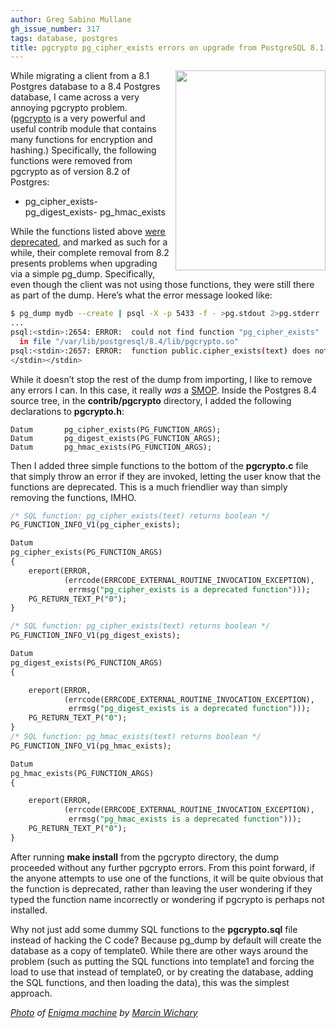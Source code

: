 ```yaml
---
author: Greg Sabino Mullane
gh_issue_number: 317
tags: database, postgres
title: pgcrypto pg_cipher_exists errors on upgrade from PostgreSQL 8.1
---
```


<a href="/blog/2010/06/10/pgcrypto-pgcipherexists-errors-on/image-0-big.jpeg" onblur="try {parent.deselectBloggerImageGracefully();} catch(e) {}"><img alt="" border="0" id="BLOGGER_PHOTO_ID_5481227901047595058" src="/blog/2010/06/10/pgcrypto-pgcipherexists-errors-on/image-0.jpeg" style="float:right; margin:0 0 10px 10px;cursor:pointer; cursor:hand;width: 240px; height: 320px;"/></a>

 While migrating a client from a 8.1 Postgres database to a 8.4 Postgres database, I came across a very annoying pgcrypto problem. ([pgcrypto](https://www.postgresql.org/docs/current/static/pgcrypto.html) is a very powerful and useful contrib module that contains many functions for encryption and hashing.) Specifically, the following functions were removed from pgcrypto as of version 8.2 of Postgres:

- pg_cipher_exists- pg_digest_exists- pg_hmac_exists

While the functions listed above [were deprecated](https://www.mail-archive.com/pgsql-hackers@postgresql.org/msg81136.html), and marked as such for a while, their complete removal from 8.2 presents problems when upgrading via a simple pg_dump. Specifically, even though the client was not using those functions, they were still there as part of the dump. Here’s what the error message looked like:

```bash
$ pg_dump mydb --create | psql -X -p 5433 -f - >pg.stdout 2>pg.stderr
...
psql:<stdin>:2654: ERROR:  could not find function "pg_cipher_exists"
  in file "/var/lib/postgresql/8.4/lib/pgcrypto.so"
psql:<stdin>:2657: ERROR:  function public.cipher_exists(text) does not exist
</stdin></stdin>
```

While it doesn’t stop the rest of the dump from importing, I like to remove any errors I can. In this case, it really *was* a [SMOP](https://en.wikipedia.org/wiki/Small_matter_of_programming). Inside the Postgres 8.4 source tree, in the **contrib/pgcrypto** directory, I added the following declarations to **pgcrypto.h**:

```nohighlight
Datum       pg_cipher_exists(PG_FUNCTION_ARGS);
Datum       pg_digest_exists(PG_FUNCTION_ARGS);
Datum       pg_hmac_exists(PG_FUNCTION_ARGS);
```

Then I added three simple functions to the bottom of the **pgcrypto.c** file that simply throw an error if they are invoked, letting the user know that the functions are deprecated. This is a much friendlier way than simply removing the functions, IMHO.

```sql
/* SQL function: pg_cipher_exists(text) returns boolean */
PG_FUNCTION_INFO_V1(pg_cipher_exists);

Datum
pg_cipher_exists(PG_FUNCTION_ARGS)
{
    ereport(ERROR,
            (errcode(ERRCODE_EXTERNAL_ROUTINE_INVOCATION_EXCEPTION),
             errmsg("pg_cipher_exists is a deprecated function")));
    PG_RETURN_TEXT_P("0");
}

/* SQL function: pg_cipher_exists(text) returns boolean */
PG_FUNCTION_INFO_V1(pg_digest_exists);

Datum
pg_digest_exists(PG_FUNCTION_ARGS)
{

    ereport(ERROR,
            (errcode(ERRCODE_EXTERNAL_ROUTINE_INVOCATION_EXCEPTION),
             errmsg("pg_digest_exists is a deprecated function")));
    PG_RETURN_TEXT_P("0");
}
/* SQL function: pg_hmac_exists(text) returns boolean */
PG_FUNCTION_INFO_V1(pg_hmac_exists);

Datum
pg_hmac_exists(PG_FUNCTION_ARGS)
{

    ereport(ERROR,
            (errcode(ERRCODE_EXTERNAL_ROUTINE_INVOCATION_EXCEPTION),
             errmsg("pg_hmac_exists is a deprecated function")));
    PG_RETURN_TEXT_P("0");
}

```

After running **make install** from the pgcrypto directory, the dump proceeded without any further pgcrypto errors. From this point forward, if the anyone attempts to use one of the functions, it will be quite obvious that the function is deprecated, rather than leaving the user wondering if they typed the function name incorrectly or wondering if pgcrypto is perhaps not installed.

Why not just add some dummy SQL functions to the **pgcrypto.sql** file instead of hacking the C code? Because pg_dump by default will create the database as a copy of template0. While there are other ways around the problem (such as putting the SQL functions into template1 and forcing the load to use that instead of template0, or by creating the database, adding the SQL functions, and then loading the data), this was the simplest approach.

*[Photo](https://www.flickr.com/photos/mwichary/2297915254/) of [Enigma machine](https://en.wikipedia.org/wiki/Enigma_machine) by [Marcin Wichary](https://www.flickr.com/photos/mwichary/)*
